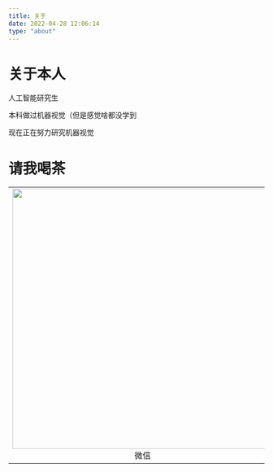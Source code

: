 ```yaml
---
title: 关于
date: 2022-04-28 12:06:14
type: "about"
---
```


# 关于本人

人工智能研究生

本科做过机器视觉（但是感觉啥都没学到

现在正在努力研究机器视觉

# 请我喝茶

<table>
    <tr>
        <td ><center><img src="http://img.peterli.club/img/8FC3CDE76EB8FD1121E07ED7CAD74920.png" width="512" height="512" ></br>微信</center></td>
        <td ><center><img src="http://img.peterli.club/img/F0F5202DB814596F2DDF6EE9FF640ACB.jpg" width="512" height="512" ></br>支付宝</center></td>
    </tr>
</table>